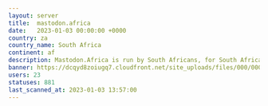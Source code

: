 ```yaml
---
layout: server
title:  mastodon.africa
date:   2023-01-03 00:00:00 +0000
country: za
country_name: South Africa
continent: af
description: Mastodon.Africa is run by South Africans, for South Africans.
banner: https://dcqyd8zoiugq7.cloudfront.net/site_uploads/files/000/000/001/@1x/5a7b7505e6bd55b0.png
users: 23
statuses: 881
last_scanned_at: 2023-01-03 13:57:00
---
```

